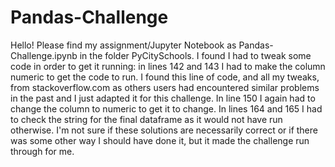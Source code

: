 # Pandas-Challenge
Hello! Please find my assignment/Jupyter Notebook as Pandas-Challenge.ipynb in the folder PyCitySchools.
I found I had to tweak some code in order to get it running: in lines 142 and 143 I had to make the column numeric to get the code to run. I found this line of code, and all my tweaks, from stackoverflow.com as others users had encountered similar problems in the past and I just adapted it for this challenge. 
In line 150 I again had to change the column to numeric to get it to change.
In lines 164 and 165 I had to check the string for the final dataframe as it would not have run otherwise. 
I'm not sure if these solutions are necessarily correct or if there was some other way I should have done it, but it made the challenge run through for me. 
